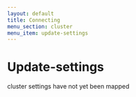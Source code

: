 ```yaml
---
layout: default
title: Connecting
menu_section: cluster
menu_item: update-settings
---
```



# Update-settings

cluster settings have not yet been mapped

